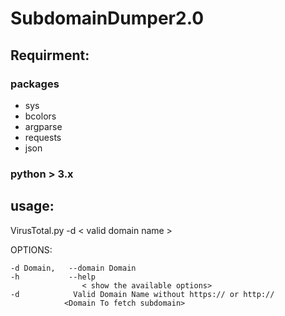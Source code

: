 # SubdomainDumper2.0

## Requirment:
### packages 
- sys
- bcolors
- argparse
- requests
- json

### python > 3.x 


## usage: 
VirusTotal.py -d < valid domain name >

OPTIONS: 
```
-d Domain,   --domain Domain
-h           --help    
             	< show the available options>
-d            Valid Domain Name without https:// or http://
	  		<Domain To fetch subdomain>
```
